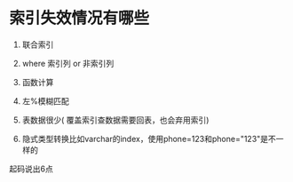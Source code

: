 # 索引失效情况有哪些

1. 联合索引

2. where 索引列 or 非索引列

3. 函数计算

4. 左%模糊匹配

5. 表数据很少( 覆盖索引查数据需要回表，也会弃用索引)

6. 隐式类型转换比如varchar的index，使用phone=123和phone="123"是不一样的


起码说出6点
